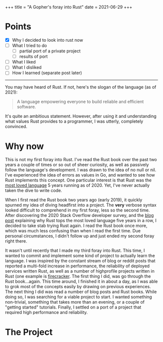 +++
title =  "A Gopher's foray into Rust"
date = 2021-06-29
+++

# Points

- [x] Why I decided to look into rust now
- [ ] What I tried to do
    - [ ] partial port of a private project
    - [ ] results of port
- [ ] What I liked
- [ ] What I disliked
- [ ] How I learned (separate post later)

---

You may have heard of Rust. If not, here's the slogan of the language (as of 2021):

> A language empowering everyone to build reliable and efficient software.

It's quite an ambitious statement. However, after using it and understanding what values Rust provides to a programmer,
I was utterly, completely convinced.

# Why now

This is not my first foray into Rust. I've read the Rust book over the past two years a couple of times or so out of
sheer curiosity, as well as passively follow the language's development. I was drawn to the idea of no null or nil. I've
experienced the idea of errors as values in Go, and wanted to see how Rust implements this concept. One particular
interest is that Rust was
the [most loved language](https://insights.stackoverflow.com/survey/2020#technology-most-loved-dreaded-and-wanted-languages-loved)
5 years running as of 2020. Yet, I've never actually taken the dive to write code.

When I first read the Rust book two years ago (early 2019), it quickly spurned my idea of diving
headfirst into a project. The **very** verbose syntax looked difficult to comprehend in my first foray, less so the
second time. After discovering the 2020 Stack Overflow developer survey, and
the [blog post](https://stackoverflow.blog/2020/06/05/why-the-developers-who-use-rust-love-it-so-much/) explaining why
Rust tops the most loved language five years in a row, I decided to take stab trying Rust again. I read the Rust book
once more, which was much less confusing than when I read the first time. Due personal circumstances, I didn't follow up
and just ended my second foray right there.

It wasn't until recently that I made my third foray into Rust. This time, I wanted to commit and implement some kind of project to actually learn the language. I was inspired by the constant stream of blog or reddit posts that reported a multi-fold increase in performance, the reliability of deployed services written Rust, as well as a number of highprofile projects written in Rust (one example is [firecracker](https://github.com/firecracker-microvm/firecracker). The first thing I did, was go through the Rust book...again. This time around, I finished it in about a day, as I was able to grok most of the concepts easily by drawing on previous experiences. The next thing I did was read a number of blog posts and Rust books. While doing so, I was searching for a viable project to start. I wanted something non-trivial, something that takes more than an evening, or a couple of "getting started" tutorials. Finally, I settled on a port of a project that required high performance and reliability.

# The Project

